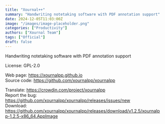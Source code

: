 ```yaml
---
title: "Xournal++"
summary: "Handwriting notetaking software with PDF annotation support"
date: 2024-12-05T11:03:00Z
image: "/images/image-placeholder.png"
categories: ["Productivity"]
authors: ["Xournal Team"]
tags: ["Official"]
draft: false
---
```


Handwriting notetaking software with PDF annotation support

License: GPL-2.0

Web page: <https://xournalpp.github.io>  
Source code: <https://github.com/xournalpp/xournalpp>  

Translate: <https://crowdin.com/project/xournalpp>  
Report the bug: <https://github.com/xournalpp/xournalpp/releases/issues/new>  
Download: <https://github.com/xournalpp/xournalpp/releases/download/v1.2.5/xournalpp-1.2.5-x86_64.AppImage>
